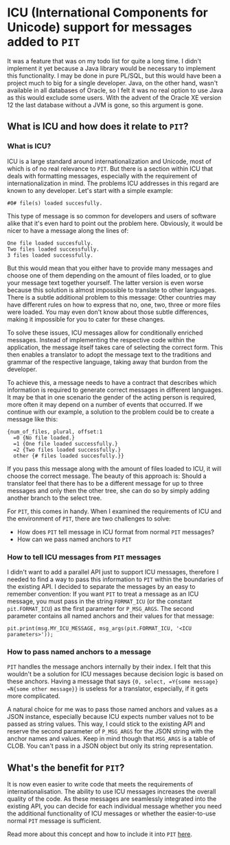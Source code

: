 # ICU (International Components for Unicode) support for messages added to `PIT`

It was a feature that was on my todo list for quite a long time. I didn't implement it yet because a Java library would be necessary to implement this functionality. I may be done in pure PL/SQL, but this would have been a project much to big for a single developer. Java, on the other hand, wasn't available in all databases of Oracle, so I felt it was no real option to use Java as this would exclude some users. With the advent of the Oracle XE version 12 the last database without a JVM is gone, so this argument is gone.

## What is ICU and how does it relate to `PIT`?

### What is ICU?

ICU is a large standard around internationalization and Unicode, most of which is of no real relevance to `PIT`. But there is a section within ICU that deals with formatting messages, especially with the requirement of internationalization in mind. The problems ICU addresses in this regard are known to any developer. Let's start with a simple example:
```
#0# file(s) loaded succesfully.
```
This type of message is so common for developers and users of software alike that it's even hard to point out the problem here. Obviously, it would be nicer to have a message along the lines of:
```
One file loaded succesfully.
Two files loaded successfully.
3 files loaded successfully.
```
But this would mean that you either have to provide many messages and choose one of them depending on the amount of files loaded, or to glue your message text together yourself. The latter version is even worse because this solution is almost impossible to translate to other languages. There is a subtle additional problem to this message: Other countries may have different rules on how to express that no, one, two, three or more files were loaded. You may even don't know about those subtle differences, making it impossible for you to cater for these changes.

To solve these issues, ICU messages allow for conditionally enriched messages. Instead of implementing the respective code within the application, the message itself takes care of selecting the correct form. This then enables a translator to adopt the message text to the traditions and grammar of the respective language, taking away that burdon from the developer.

To achieve this, a message needs to have a contract that describes which information is required to generate correct messages in different languages. It may be that in one scenario the gender of the acting person is required, more often it may depend on a number of events that occurred. If we continue with our example, a solution to the problem could be to create a message like this:
```
{num_of_files, plural, offset:1
  =0 {No file loaded.}
  =1 {One file loaded successfully.}
  =2 {Two files loaded successfully.}
  other {# files loaded succesfully.}}
```

If you pass this message along with the amount of files loaded to ICU, it will choose the correct message. The beauty of this approach is: Should a translator feel that there has to be a different message for up to three messages and only then the other tree, she can do so by simply adding another branch to the select tree.

For `PIT`, this comes in handy. When I examined the requirements of ICU and the environment of `PIT`, there are two challenges to solve:
- How does `PIT` tell message in ICU format from normal `PIT` messages?
- How can we pass named anchors to `PIT`

### How to tell ICU messages from `PIT` messages

I didn't want to add a parallel API just to support ICU messages, therefore I needed to find a way to pass this information to `PIT` within the boundaries of the existing API. I decided to separate the messages by an easy to remember convention: If you want `PIT` to treat a message as an ICU message, you must pass in the string `FORMAT_ICU` (or the constant `pit.FORMAT_ICU`) as the first parameter for `P_MSG_ARGS`. The second parameter contains all named anchors and their values for that message:

```
pit.print(msg.MY_ICU_MESSAGE, msg_args(pit.FORMAT_ICU, '<ICU parameters>'));
```

### How to pass named anchors to a message

`PIT` handles the message anchors internally by their index. I felt that this wouldn't be a solution for ICU messages because decision logic is based on these anchors. Having a message that says `{0, select, =Y{some message} =N{some other message}}` is useless for a translator, especially, if it gets more complicated.

A natural choice for me was to pass those named anchors and values as a JSON instance, especially because ICU expects number values not to be passed as string values. This way, I could stick to the existing API and reserve the second parameter of `P_MSG_ARGS` for the JSON string with the anchor names and values. Keep in mind though that `MSG_ARGS` is a table of CLOB. You can't pass in a JSON object but only its string representation.

## What's the benefit for `PIT`?

It is now even easier to write code that meets the requirements of internationalisation. The ability to use ICU messages increases the overall quality of the code. As these messages are seamlessly integrated into the existing API, you can decide for each individual message whether you need the additional functionality of ICU messages or whether the easier-to-use normal `PIT` message is sufficient.

Read more about this concept and how to include it into `PIT` [here](https://github.com/j-sieben/PIT/Doc/icu_messages.md).
